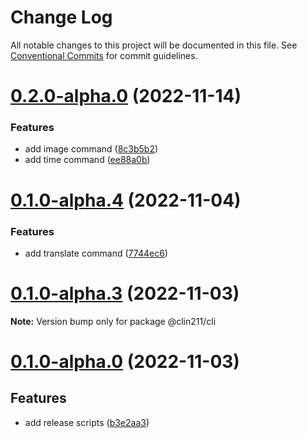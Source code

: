 # Change Log

All notable changes to this project will be documented in this file.
See [Conventional Commits](https://conventionalcommits.org) for commit guidelines.

# [0.2.0-alpha.0](https://github.com/Forest-211/lin/compare/v0.1.1-alpha.0...v0.2.0-alpha.0) (2022-11-14)


### Features

* add image command ([8c3b5b2](https://github.com/Forest-211/lin/commit/8c3b5b26a4d215b292d9f945944623cc3894a1ee))
* add time command ([ee88a0b](https://github.com/Forest-211/lin/commit/ee88a0b75211623ab1d4f23c2f5b86c3fefff6ad))





# [0.1.0-alpha.4](https://github.com/Forest-211/lin/compare/v0.1.0-alpha.3...v0.1.0-alpha.4) (2022-11-04)


### Features

* add translate command ([7744ec6](https://github.com/Forest-211/lin/commit/7744ec6e0e7ae1efff15679d90ed39d77d7718af))





# [0.1.0-alpha.3](https://github.com/Forest-211/lin/compare/v0.1.0-alpha.2...v0.1.0-alpha.3) (2022-11-03)

**Note:** Version bump only for package @clin211/cli

# [0.1.0-alpha.0](https://github.com/Forest-211/lin/compare/v0.0.6-alpha.0...v0.1.0-alpha.0) (2022-11-03)

## Features

-   add release scripts ([b3e2aa3](https://github.com/Forest-211/lin/commit/b3e2aa32174fdd02acf97f32d925f1743fd2ff36))
